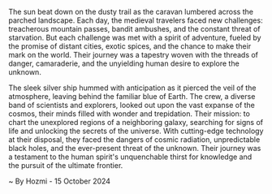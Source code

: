 
The sun beat down on the dusty trail as the caravan lumbered across the parched landscape.  Each day, the medieval travelers faced new challenges: treacherous mountain passes, bandit ambushes, and the constant threat of starvation.  But each challenge was met with a spirit of adventure, fueled by the promise of distant cities, exotic spices, and the chance to make their mark on the world.  Their journey was a tapestry woven with the threads of danger, camaraderie, and the unyielding human desire to explore the unknown.

The sleek silver ship hummed with anticipation as it pierced the veil of the atmosphere, leaving behind the familiar blue of Earth.  The crew, a diverse band of scientists and explorers, looked out upon the vast expanse of the cosmos, their minds filled with wonder and trepidation.  Their mission: to chart the unexplored regions of a neighboring galaxy, searching for signs of life and unlocking the secrets of the universe.  With cutting-edge technology at their disposal, they faced the dangers of cosmic radiation, unpredictable black holes, and the ever-present threat of the unknown.  Their journey was a testament to the human spirit's unquenchable thirst for knowledge and the pursuit of the ultimate frontier. 

~ By Hozmi - 15 October 2024
